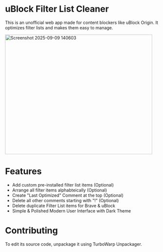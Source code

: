 # uBlock Filter List Cleaner #
This is an unofficial web app made for content blockers like uBlock Origin. It optimizes filter lists and makes them easy to manage.

<img width="482" height="392" alt="Screenshot 2025-09-09 140603" src="https://github.com/user-attachments/assets/1aa07e20-0d85-4492-8335-12d2d468fe87" />

# Features #
- Add custom pre-installed filter list items (Optional)
- Arrange all filter items alphabteically (Optional)
- Create "Last Optimized" Comment at the top (Optional)
- Delete all other comments starting with "!" (Optional)
- Delete duplicate Filter List items for Brave & uBlock
- Simple & Polished Modern User Interface with Dark Theme

# Contributing #
To edit its source code, unpackage it using TurboWarp Unpackager.
